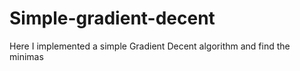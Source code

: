 # Simple-gradient-decent
Here I implemented a simple Gradient Decent algorithm and find the minimas
